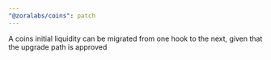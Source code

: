 ```yaml
---
"@zoralabs/coins": patch
---
```


A coins initial liquidity can be migrated from one hook to the next, given that the upgrade path is approved
